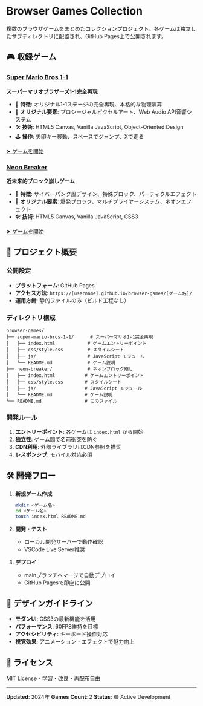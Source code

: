 # Browser Games Collection

複数のブラウザゲームをまとめたコレクションプロジェクト。各ゲームは独立したサブディレクトリに配置され、GitHub Pages上で公開されます。

## 🎮 収録ゲーム

### [Super Mario Bros 1-1](./super-mario-bros-1-1/)
**スーパーマリオブラザーズ1-1完全再現**

- 🍄 **特徴**: オリジナル1-1ステージの完全再現、本格的な物理演算
- 🎯 **オリジナル要素**: プロシージャルピクセルアート、Web Audio API音響システム
- 🛠️ **技術**: HTML5 Canvas, Vanilla JavaScript, Object-Oriented Design
- 🕹️ **操作**: 矢印キー移動、スペースでジャンプ、Xで走る

[➤ ゲームを開始](./super-mario-bros-1-1/)

### [Neon Breaker](./neon-breaker/)
**近未来的ブロック崩しゲーム**

- 🚀 **特徴**: サイバーパンク風デザイン、特殊ブロック、パーティクルエフェクト
- 🎯 **オリジナル要素**: 爆発ブロック、マルチプライヤーシステム、ネオンエフェクト
- 🛠️ **技術**: HTML5 Canvas, Vanilla JavaScript, CSS3

[➤ ゲームを開始](./neon-breaker/)

## 🚀 プロジェクト概要

### 公開設定
- **プラットフォーム**: GitHub Pages
- **アクセス方法**: `https://[username].github.io/browser-games/[ゲーム名]/`
- **運用方針**: 静的ファイルのみ（ビルド工程なし）

### ディレクトリ構成
```
browser-games/
├── super-mario-bros-1-1/      # スーパーマリオ1-1完全再現
│   ├── index.html            # ゲームエントリーポイント
│   ├── css/style.css         # スタイルシート
│   ├── js/                   # JavaScript モジュール
│   └── README.md             # ゲーム説明
├── neon-breaker/             # ネオンブロック崩し
│   ├── index.html           # ゲームエントリーポイント
│   ├── css/style.css        # スタイルシート
│   ├── js/                  # JavaScript モジュール
│   └── README.md            # ゲーム説明
└── README.md                # このファイル
```

### 開発ルール
1. **エントリーポイント**: 各ゲームは `index.html` から開始
2. **独立性**: ゲーム間で名前衝突を防ぐ
3. **CDN利用**: 外部ライブラリはCDN参照を推奨
4. **レスポンシブ**: モバイル対応必須

## 🛠️ 開発フロー

1. **新規ゲーム作成**
   ```bash
   mkdir <ゲーム名>
   cd <ゲーム名>
   touch index.html README.md
   ```

2. **開発・テスト**
   - ローカル開発サーバーで動作確認
   - VSCode Live Server推奨

3. **デプロイ**
   - mainブランチへマージで自動デプロイ
   - GitHub Pagesで即座に公開

## 🎨 デザインガイドライン

- **モダンUI**: CSS3の最新機能を活用
- **パフォーマンス**: 60FPS維持を目標
- **アクセシビリティ**: キーボード操作対応
- **視覚効果**: アニメーション・エフェクトで魅力向上

## 📝 ライセンス

MIT License - 学習・改良・再配布自由

---

**Updated**: 2024年
**Games Count**: 2
**Status**: 🟢 Active Development

